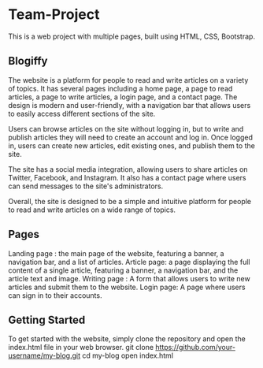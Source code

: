 # Team-Project
This is a web project with multiple pages, built using HTML, CSS, Bootstrap.

## Blogiffy
The website is a platform for people to read and write articles on a variety of topics. It has several pages including a home page, a page to read articles, a page to write articles, a login page, and a contact page. The design is modern and user-friendly, with a navigation bar that allows users to easily access different sections of the site.

Users can browse articles on the site without logging in, but to write and publish articles they will need to create an account and log in. Once logged in, users can create new articles, edit existing ones, and publish them to the site.

The site has a social media integration, allowing users to share articles on Twitter, Facebook, and Instagram. It also has a contact page where users can send messages to the site's administrators.

Overall, the site is designed to be a simple and intuitive platform for people to read and write articles on a wide range of topics.

## Pages
Landing page : the main page of the website, featuring a banner, a navigation bar, and a list of articles.
Article page: a page displaying the full content of a single article, featuring a banner, a navigation bar, and the article text and image.
Writing page : A form that allows users to write new articles and submit them to the website.
Login page: A page where users can sign in to their accounts.

## Getting Started
To get started with the website, simply clone the repository and open the index.html file in your web browser.
  git clone https://github.com/your-username/my-blog.git
  cd my-blog
  open index.html
